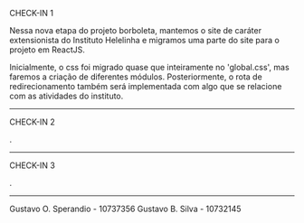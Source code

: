 CHECK-IN 1

Nessa nova etapa do projeto borboleta, mantemos o site de caráter extensionista do Instituto Helelinha e migramos uma parte do site para o projeto em ReactJS.

Inicialmente, o css foi migrado quase que inteiramente no 'global.css', mas faremos a criação de diferentes módulos. Posteriormente, o rota de redirecionamento também será implementada com algo que se relacione com as atividades do instituto.

-----

CHECK-IN 2

.

-----

CHECK-IN 3

.

-----

Gustavo O. Sperandio - 10737356
Gustavo B. Silva - 10732145
